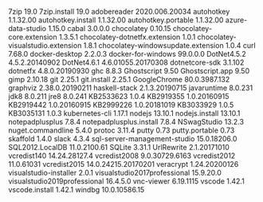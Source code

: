 7zip 19.0
7zip.install 19.0
adobereader 2020.006.20034
autohotkey 1.1.32.00
autohotkey.install 1.1.32.00
autohotkey.portable 1.1.32.00
azure-data-studio 1.15.0
cabal 3.0.0.0
chocolatey 0.10.15
chocolatey-core.extension 1.3.5.1
chocolatey-dotnetfx.extension 1.0.1
chocolatey-visualstudio.extension 1.8.1
chocolatey-windowsupdate.extension 1.0.4
curl 7.68.0
docker-desktop 2.2.0.3
docker-for-windows 99.0.0.0
DotNet4.5.2 4.5.2.20140902
DotNet4.6.1 4.6.01055.20170308
dotnetcore-sdk 3.1.102
dotnetfx 4.8.0.20190930
ghc 8.8.3
Ghostscript 9.50
Ghostscript.app 9.50
gimp 2.10.18
git 2.25.1
git.install 2.25.1
GoogleChrome 80.0.3987.132
graphviz 2.38.0.20190211
haskell-stack 2.1.3.20190715
javaruntime 8.0.231
jdk8 8.0.211
jre8 8.0.241
KB2533623 1.0.4
KB2919355 1.0.20160915
KB2919442 1.0.20160915
KB2999226 1.0.20181019
KB3033929 1.0.5
KB3035131 1.0.3
kubernetes-cli 1.17.1
nodejs 13.10.1
nodejs.install 13.10.1
notepadplusplus 7.8.4
notepadplusplus.install 7.8.4
NSwagStudio 13.2.3
nuget.commandline 5.4.0
protoc 3.11.4
putty 0.73
putty.portable 0.73
skaffold 1.4.0
slack 4.3.4
sql-server-management-studio 15.0.18206.0
SQL2012.LocalDB 11.0.2100.61
SQLite 3.31.1
UrlRewrite 2.1.20171010
vcredist140 14.24.28127.4
vcredist2008 9.0.30729.6163
vcredist2012 11.0.61031
vcredist2015 14.0.24215.20170201
veracrypt 1.24.20200126
visualstudio-installer 2.0.1
visualstudio2017professional 15.9.20.0
visualstudio2019professional 16.4.5.0
vnc-viewer 6.19.1115
vscode 1.42.1
vscode.install 1.42.1
windbg 10.0.10586.15
